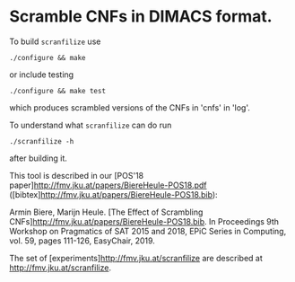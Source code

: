 Scramble CNFs in DIMACS format.
==================================================================

To build `scranfilize` use

  `./configure && make`

or include testing

  `./configure && make test`

which produces scrambled versions of the CNFs in 'cnfs' in 'log'.

To understand what `scranfilize` can do run

  `./scranfilize -h`

after building it.

This tool is described in our [POS'18 paper]<http://fmv.jku.at/papers/BiereHeule-POS18.pdf>  ([bibtex]<http://fmv.jku.at/papers/BiereHeule-POS18.bib>):

  Armin Biere, Marijn Heule.
  [The Effect of Scrambling CNFs]<http://fmv.jku.at/papers/BiereHeule-POS18.bib>.
  In Proceedings 9th Workshop on Pragmatics of SAT 2015 and 2018,
  EPiC Series in Computing, vol. 59, pages 111-126, EasyChair, 2019.

The set of [experiments]<http://fmv.jku.at/scranfilize> are described at <http://fmv.jku.at/scranfilize>.
